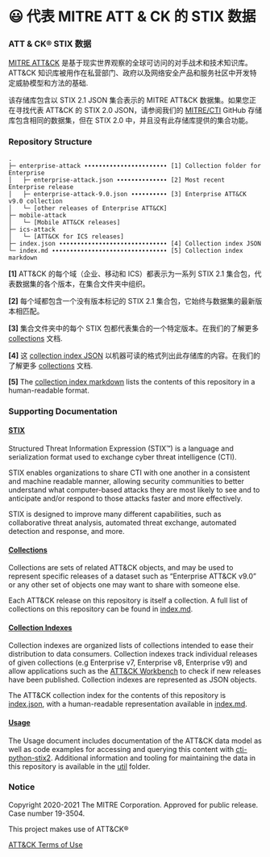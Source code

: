 # 😃 代表 MITRE ATT & CK 的 STIX 数据

### ATT & CK® STIX 数据

[MITRE ATT\&CK](https://attack.mitre.org) 是基于现实世界观察的全球可访问的对手战术和技术知识库。 ATT\&CK 知识库被用作在私营部门、政府以及网络安全产品和服务社区中开发特定威胁模型和方法的基础.

该存储库包含以 STIX 2.1 JSON 集合表示的 MITRE ATT\&CK 数据集。如果您正在寻找代表 ATT\&CK 的 STIX 2.0 JSON，请参阅我们的 [MITRE/CTI](https://github.com/mitre/cti) GitHub 存储库包含相同的数据集，但在 STIX 2.0 中，并且没有此存储库提供的集合功能。

### Repository Structure

```
.
├─ enterprise-attack ∙∙∙∙∙∙∙∙∙∙∙∙∙∙∙∙∙∙∙∙∙∙∙ [1] Collection folder for Enterprise
│   ├─ enterprise-attack.json ∙∙∙∙∙∙∙∙∙∙∙∙∙∙ [2] Most recent Enterprise release
│   ├─ enterprise-attack-9.0.json ∙∙∙∙∙∙∙∙∙∙ [3] Enterprise ATT&CK v9.0 collection
│   └─ [other releases of Enterprise ATT&CK]
├─ mobile-attack
│   └─ [Mobile ATT&CK releases]
├─ ics-attack
│   └─ [ATT&CK for ICS releases]
├─ index.json ∙∙∙∙∙∙∙∙∙∙∙∙∙∙∙∙∙∙∙∙∙∙∙∙∙∙∙∙∙∙ [4] Collection index JSON
└─ index.md ∙∙∙∙∙∙∙∙∙∙∙∙∙∙∙∙∙∙∙∙∙∙∙∙∙∙∙∙∙∙∙∙ [5] Collection index markdown
```

**\[1]** ATT\&CK 的每个域（企业、移动和 ICS）都表示为一系列 STIX 2.1 集合包，代表数据集的各个版本，在集合文件夹中组织。

**\[2]** 每个域都包含一个没有版本标记的 STIX 2.1 集合包，它始终与数据集的最新版本相匹配。

**\[3]** 集合文件夹中的每个 STIX 包都代表集合的一个特定版本。在我们的了解更多 [collections](https://github.com/center-for-threat-informed-defense/attack-workbench-frontend/blob/master/docs/collections.md#collections) 文档.

**\[4]** 这 [collection index JSON](https://raw.githubusercontent.com/mitre-attack/attack-stix-data/master/index.json) 以机器可读的格式列出此存储库的内容。在我们的了解更多 [collections](https://github.com/center-for-threat-informed-defense/attack-workbench-frontend/blob/master/docs/collections.md#collection-indexes) 文档.

**\[5]** The [collection index markdown](broken-reference) lists the contents of this repository in a human-readable format.

### Supporting Documentation

#### [STIX](https://oasis-open.github.io/cti-documentation/)

Structured Threat Information Expression (STIX™) is a language and serialization format used to exchange cyber threat intelligence (CTI).

STIX enables organizations to share CTI with one another in a consistent and machine readable manner, allowing security communities to better understand what computer-based attacks they are most likely to see and to anticipate and/or respond to those attacks faster and more effectively.

STIX is designed to improve many different capabilities, such as collaborative threat analysis, automated threat exchange, automated detection and response, and more.

#### [Collections](https://github.com/center-for-threat-informed-defense/attack-workbench-frontend/blob/master/docs/collections.md#collections)

Collections are sets of related ATT\&CK objects, and may be used to represent specific releases of a dataset such as “Enterprise ATT\&CK v9.0” or any other set of objects one may want to share with someone else.

Each ATT\&CK release on this repository is itself a collection. A full list of collections on this repository can be found in [index.md](broken-reference).

#### [Collection Indexes](https://github.com/center-for-threat-informed-defense/attack-workbench-frontend/blob/master/docs/collections.md#collection-indexes)

Collection indexes are organized lists of collections intended to ease their distribution to data consumers. Collection indexes track individual releases of given collections (e.g Enterprise v7, Enterprise v8, Enterprise v9) and allow applications such as the [ATT\&CK Workbench](https://github.com/center-for-threat-informed-defense/attack-workbench-frontend) to check if new releases have been published. Collection indexes are represented as JSON objects.

The ATT\&CK collection index for the contents of this repository is [index.json](https://raw.githubusercontent.com/mitre-attack/attack-stix-data/master/index.json), with a human-readable representation available in [index.md](broken-reference).

#### [Usage](broken-reference)

The Usage document includes documentation of the ATT\&CK data model as well as code examples for accessing and querying this content with [cti-python-stix2](https://github.com/oasis-open/cti-python-stix2). Additional information and tooling for maintaining the data in this repository is available in the [util](<../.gitbook/assets/util (2)>) folder.

### Notice

Copyright 2020-2021 The MITRE Corporation. Approved for public release. Case number 19-3504.

This project makes use of ATT\&CK®

[ATT\&CK Terms of Use](https://attack.mitre.org/resources/terms-of-use/)
